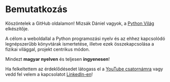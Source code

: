 # Bemutatkozás

Köszöntelek a GitHub oldalamon! Mizsák Dániel vagyok, a [Python Világ](https://pythonvilag.hu/) elkészítője.


A célom a weboldallal a Python programozási nyelv és az ehhez kapcsolódó legnépszerűbb könyvtárak ismertetése, illetve ezek összekapcsolása a fizikai világgal, projekt centrikus módon.


Mindezt **magyar nyelven** és teljesen **ingyenesen**!


Ha felkeltettem az érdeklődésedet látogass el a [YouTube csatornámra](https://www.youtube.com/channel/UCw3S9gFOwiiCXGEijEJAqXA) vagy vedd fel velem a kapcsolatot [LinkedIn-en](https://www.linkedin.com/in/daniel-mizsak/)!


